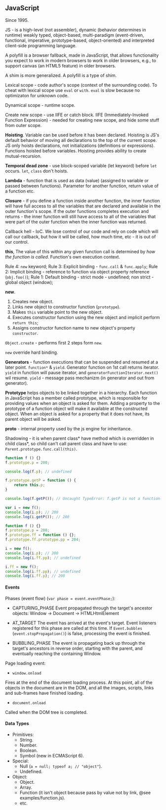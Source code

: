 JavaScript
-
Since 1995.

JS - is a high-level (not assembler), dynamic (behavior determines in runtime)
weakly typed, object-based, multi-paradigm (event-driven, functional, imperative, prototype-based, object-oriented)
and interpreted client-side programming language.

A polyfill is a browser fallback, made in JavaScript,
that allows functionality you expect to work in modern browsers to work in older browsers, e.g.,
to support canvas (an HTML5 feature) in older browsers.

A shim is more generalized. A polyfill is a type of shim.

Lexical scope - code author's scope (context of the surrounding code).
To cheat with lexical scope use `eval` or `with`.
`eval` is slow because no optimizaton for unknown code.

Dynamical scope - runtime scope.

Create new scope - use IIFE or catch block.
IIFE (Immediately-Invoked Function Expression) - needed for creating new scope,
and hide some stuff from outer scope.

**Hoisting**. Variable can be used before it has been declared.
Hoisting is JS's default behavior of moving all declarations to the top of the current scope.
JS only hoists declarations, not initializations (definitions or expressions).
Functions hoisted before variables.
Hoisting provides ability to create mutual-recursion.

**Temporal dead zone** - use block-scoped variable (let keyword) before `let` occurs.
`let`, `class` don't hoists.

**Lambda** - function that is used as data (value) (assigned to variable or passed between functions).
Parameter for another function, return value of a function etc.

**Closure** - if you define a function inside another function,
the inner function will have full access to all the variables
that are declared and available in the outer function's scope.
If the outer functions completes execution and returns -
the inner function will still have access to all of the variables
that were part of the outer function when the inner function was returned.

Callback hell - IoC. We lose control of our code and rely on code which will call our callback,
but how it will be called, how much time, etc - it is out of our control.

**this**, The value of this within any given function call is determined by *how the function is called*.
Function's own execution context.

Rule 4: `new` keyword;
Rule 3: Explicit binding - `func.call` & `func.apply`;
Rule 2: Implicit binding - reference to function via object property reference (`obj.foo()`);
Rule 1: Default binding - strict mode - undefined; non strict - global object (window);

**new**.
1. Creates new object.
2. Links new object to constructor function (`prototype`).
3. Makes `this` variable point to the new object.
4. Executes constructor function using the new object and implicit perform `return this`;
5. Assigns constructor function name to new object's property `constructor`.

`Object.create` - performs first 2 steps form `new`.

`new` override hard binding.

**Generators** - function executions that can be suspended and resumed at a later point.
`function*` & `yield`.
Generator function on 1st call returns iterator.
`yield` in function will pause iterator, and `generatorFunctionIterator.next()` wil resume.
`yield` - message pass mechanizm (in generator and out from generator).

**Prototype** helps objects to be linked together in a hierarchy.
Each function in JavaScript has a member called prototype,
which is responsible for providing values when an object is asked for them.
Adding a property to the prototype of a function object will make it available at the constructed object.
When an object is asked for a property that it does not have,
its parent object will be asked.

__proto__ - internal property used by the js engine for inheritance.

Shadowing - it is when parent class* have method which is overridden in child class*,
so child can't call parent class and have to use: `Parent.prototype.func.call(this)`.

````js
function f () {}
f.prototype.p = 200;

console.log(f.p); // undefined

f.prototype.getP = function () {
    return this.p;
}

console.log(f.getP()); // Uncaught TypeError: f.getP is not a function(…)

var i = new f();
console.log(i.p); // 200
console.log(i.getP()); // 200
````
````js
function f () {}
f.prototype.p = 200;
f.prototype.ff = function () {};
f.prototype.ff.prototype.pp = 204;

i = new f();
console.log(i.p); // 200
console.log(i.ff.pp); // undefined

i.ff = new f();
console.log(i.ff.pp); // undefined
console.log(i.ff.p); // 200
````

#### Events

Phases (event flow) (`var phase = event.eventPhase;`):

* CAPTURING_PHASE
  Event propagated through the target's ancestor objects: Window -> Document -> HTMLHtmlElement

* AT_TARGET
  The event has arrived at the event's target.
  Event listeners registered for this phase are called at this time. 
  If `Event.bubbles` (`event.stopPropagation()`) is false, processing the event is finished.

* BUBBLING_PHASE
  The event is propagating back up through the target's ancestors in reverse order,
  starting with the parent, and eventually reaching the containing Window.

Page loading event:

* `window.onload`

Fires at the end of the document loading process.
At this point, all of the objects in the document are in the DOM,
and all the images, scripts, links and sub-frames have finished loading.

* `document.onload`

Called when the DOM tree is completed.

#### Data Types

* Primitives:
    * String.
    * Number.
    * Boolean.
    * Symbol (new in ECMAScript 6).
* Special:
    * Null (`a = null; typeof a; // "object"`).
    * Undefined.
* Object:
    * Object.
    * Array.
    * Function (it isn't object because pass by value not by link, @see examples/function.js).
    * etc.
